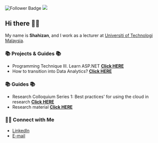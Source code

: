 ![Follower Badge](https://img.shields.io/github/followers/drshahizan)
![](https://visitor-badge.glitch.me/badge?page_id=drshahizan)

## Hi there 🙋‍♂️

My name is __Shahizan__, and I work as a lecturer at [Universiti of Technologi Malaysia](https://www.utm.my).

### 📚 Projects & Guides 📚
- Programming Technique III. Learn ASP.NET **[Click HERE](https://github.com/drshahizan/learn-aspnet)**
- How to transition into Data Analytics? **[Click HERE](https://github.com/katiehuangx/Transition-into-Data-Analytics/blob/main/README.md)**

### 📚 Guides 📚
- Research Colloquium Series 1: Best practices' for using the cloud in research **[Click HERE](https://github.com/drshahizan/learn-cloud)**
- Research material **[Click HERE](https://github.com/drshahizan/research-material)**



### 🙌🏻 Connect with Me
- [LinkedIn](https://www.linkedin.com/in/drshahizan/)
- [E-mail](mailto:shahizan@utm.my)
